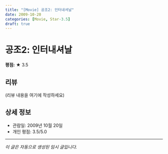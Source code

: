 ```yaml
---
title: "[Movie] 공조2: 인터내셔날"
date: 2009-10-20
categories: [Movie, Star-3.5]
draft: true
---
```


# 공조2: 인터내셔날

**평점:** ★ 3.5

## 리뷰

(리뷰 내용을 여기에 작성하세요)

## 상세 정보

- 관람일: 2009년 10월 20일
- 개인 평점: 3.5/5.0

---

*이 글은 자동으로 생성된 임시 글입니다.*
